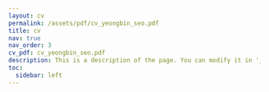 ```yaml
---
layout: cv
permalink: /assets/pdf/cv_yeongbin_seo.pdf
title: cv
nav: true
nav_order: 3
cv_pdf: cv_yeongbin_seo.pdf
description: This is a description of the page. You can modify it in '_pages/cv.md'. You can also change or remove the top pdf download button.
toc:
  sidebar: left
---
```


